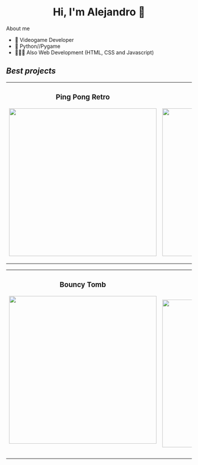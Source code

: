 <div align>
<h1 align = "center">Hi, I'm Alejandro 👋</h1>
</div>
<img

## About me

- 👾 Videogame Developer
- 🐍 Python//Pygame
- 👨🏻‍💻 Also Web Development (HTML, CSS and Javascript)

## *Best projects*
<table>
<tr>
<td width="50%">
<h3 align="center">Ping Pong Retro</h3>
<div align="center">
<img src="https://photos.app.goo.gl/sybsmKfzJkD4Rx8V8" width="400">
</p>
<p></p>
</div>
                                                                                      
</td>

<td width="50%">
<h3 align="center">Ajedrez 2</h3>
<div align="center">
<img src="" width="400">
</p>
<p></p>
</table>
</div>

<table>
<tr>
<td width="50%">
<h3 align="center">Bouncy Tomb</h3>
<div align="center">
<img src="" width="400">
</p>
<p></p>
</div>
<br>
                                                                                      
</td>

<td width="50%">
<h3 align="center">Tienda de Videojuegos</h3>
<div align="center">
<img src="" width="400">
</p>
<p></p>
</div>
